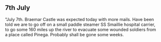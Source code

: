 ## 7th July

"July 7th. Braemar Castle was expected today with more mails. Have been told we are to go off on a small paddle steamer SS Smaillie hospital carrier, to go some 160 miles up the river to evacuate some wounded soldiers from a place called Pinega. Probably shall be gone some weeks.